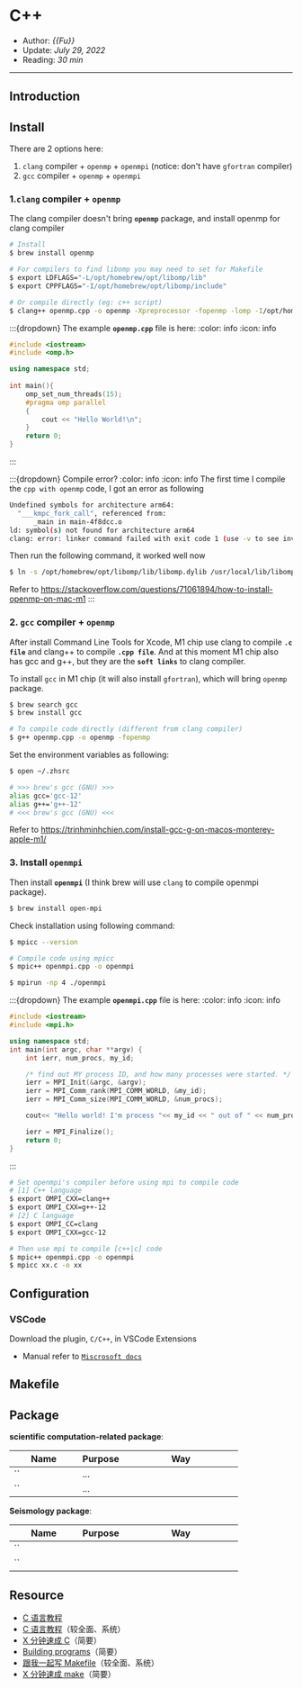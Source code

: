 # C++

- Author: *{{Fu}}*
- Update: *July 29, 2022*
- Reading: *30 min*

---


## Introduction



## Install

There are 2 options here:
1. `clang` compiler + `openmp` + `openmpi` (notice: don't have `gfortran` compiler)
2. `gcc` compiler + `openmp` + `openmpi`

### 1.`clang` compiler + `openmp`

The clang compiler doesn't bring **`openmp`** package, and install openmp for clang compiler

```bash
# Install
$ brew install openmp

# For compilers to find libomp you may need to set for Makefile
$ export LDFLAGS="-L/opt/homebrew/opt/libomp/lib"
$ export CPPFLAGS="-I/opt/homebrew/opt/libomp/include"

# Or compile directly (eg: c++ script)
$ clang++ openmp.cpp -o openmp -Xpreprocessor -fopenmp -lomp -I/opt/homebrew/opt/libomp/include  -L/opt/homebrew/opt/libomp/lib 
```


:::{dropdown} The example **`openmp.cpp`** file is here:
:color: info
:icon: info
```c++
#include <iostream>  
#include <omp.h>  

using namespace std;  
  
int main(){  
    omp_set_num_threads(15);
    #pragma omp parallel  
    {  
        cout << "Hello World!\n";  
    }  
    return 0;  
}  
```
:::


:::{dropdown} Compile error?
:color: info
:icon: info
The first time I compile the `cpp with openmp` code, I got an error as following
```bash
Undefined symbols for architecture arm64:
  "___kmpc_fork_call", referenced from:
      _main in main-4f8dcc.o
ld: symbol(s) not found for architecture arm64
clang: error: linker command failed with exit code 1 (use -v to see invocation)
```

Then run the following command, it worked well now
```bash
$ ln -s /opt/homebrew/opt/libomp/lib/libomp.dylib /usr/local/lib/libomp.dylib
```

Refer to https://stackoverflow.com/questions/71061894/how-to-install-openmp-on-mac-m1 
:::




### 2. `gcc` compiler + `openmp` 

After install Command Line Tools for Xcode, M1 chip use clang to compile **`.c file`** and clang++ to compile **`.cpp file`**. 
And at this moment M1 chip also has gcc and g++, but they are the **`soft links`** to clang compiler.

To install `gcc` in M1 chip (it will also install `gfortran`), which will bring `openmp` package.

```bash
$ brew search gcc
$ brew install gcc

# To compile code directly (different from clang compiler)
$ g++ openmp.cpp -o openmp -fopenmp
```

Set the environment variables as following:

```bash
$ open ~/.zhsrc

# >>> brew's gcc (GNU) >>>
alias gcc='gcc-12'
alias g++='g++-12'
# <<< brew's gcc (GNU) <<<
```

Refer to https://trinhminhchien.com/install-gcc-g-on-macos-monterey-apple-m1/





### 3. Install `openmpi`

Then install **`openmpi`** (I think brew will use `clang` to compile openmpi package).

```bash
$ brew install open-mpi
```

Check installation using following command:

```bash
$ mpicc --version

# Compile code using mpicc
$ mpic++ openmpi.cpp -o openmpi

$ mpirun -np 4 ./openmpi
```

:::{dropdown} The example **`openmpi.cpp`** file is here:
:color: info
:icon: info
```c++
#include <iostream>  
#include <mpi.h>

using namespace std;  
int main(int argc, char **argv) {
    int ierr, num_procs, my_id;

    /* find out MY process ID, and how many processes were started. */
    ierr = MPI_Init(&argc, &argv);
    ierr = MPI_Comm_rank(MPI_COMM_WORLD, &my_id);
    ierr = MPI_Comm_size(MPI_COMM_WORLD, &num_procs);

    cout<< "Hello world! I'm process "<< my_id << " out of " << num_procs << " processes" << endl;

    ierr = MPI_Finalize();
    return 0;
}
```
:::

```bash
# Set openmpi's compiler before using mpi to compile code
# [1] C++ language
$ export OMPI_CXX=clang++
$ export OMPI_CXX=g++-12
# [2] C language
$ export OMPI_CC=clang
$ export OMPI_CXX=gcc-12

# Then use mpi to compile [c++|c] code
$ mpic++ openmpi.cpp -o openmpi
$ mpicc xx.c -o xx
```

## Configuration




### VSCode

Download the plugin, `C/C++`, in VSCode Extensions

- Manual refer to [`Miscrosoft docs`](https://code.visualstudio.com/docs/python/python-tutorial)


## Makefile






## Package

<style>
table th:first-of-type {
    width: 30%;
}
table th:nth-of-type(2) {
    width: 50%;
}
table th:nth-of-type(2) {
    width: 20%;
}
</style>


**scientific computation-related package**:

|    Name       |    Purpose    |    Way       |     
| ------------  | ------------- | :----------: |
| ``   | ...       |      |
| ``   | ...       |      |

**Seismology package**:

|     Name     |    Purpose    |     Way       |     
| ------------ | ------------- | :-----------: |
| ``   |        |      |
| ``   |        |      |



## Resource


- [C 语言教程](https://wangdoc.com/clang/)
- [C 语言教程](https://www.runoob.com/cprogramming/c-tutorial.html)（较全面、系统）
- [X 分钟速成 C](https://learnxinyminutes.com/docs/zh-cn/c-cn/)（简要）
- [Building programs](https://fortran-lang.org/learn/building_programs)（简要）
- [跟我一起写 Makefile](https://seisman.github.io/how-to-write-makefile/)（较全面、系统）
- [X 分钟速成 make](https://learnxinyminutes.com/docs/zh-cn/make-cn/)（简要）